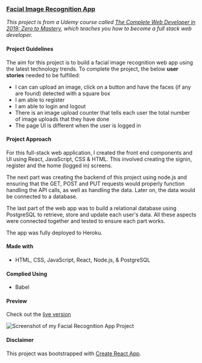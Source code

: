 ### [Facial Image Recognition App](https://smart-brain-dpn.herokuapp.com/)

_This project is from a Udemy course called [The Complete Web Developer in 2019: Zero to Mastery](https://www.udemy.com/the-complete-web-developer-zero-to-mastery/), which teaches you how to become a full stack web developer._


#### Project Guidelines

The aim for this project is to build a facial image recognition web app using the latest technology trends. 
To complete the project, the below **user stories** needed to be fulfilled:
- I can can upload an image, click on a button and have the faces (if any are found) detected with a square box
- I am able to register
- I am able to login and logout
- There is an image upload counter that tells each user the total number of image uploads that they have done
- The page UI is different when the user is logged in


#### Project Approach

For this full-stack web application, I created the front end components and UI using React, JavaScript, CSS & HTML. This involved creating the signin, register and the home (logged in) screens. 

The next part was creating the backend of this project using node.js and ensuring that the GET, POST and PUT requests would properly function handling the API calls, as well as handling the data. Later on, the data would be connected to a database.

The last part of the web app was to build a relational database using PostgreSQL to retrieve, store and update each user's data. All these aspects were connected together and tested to ensure each part works.

The app was fully deployed to Heroku. 


#### Made with
- HTML, CSS, JavaScript, React, Node.js, & PostgreSQL


#### Complied Using
- Babel


#### Preview

Check out the [live version](https://smart-brain-dpn.herokuapp.com/)

![Screenshot of my Facial Recognition App Project](https://confidenceiskey.github.io/codepenimg/facial-recognition.png "Screenshot of my Facial Recognition Web App")


#### Disclaimer

This project was bootstrapped with [Create React App](https://github.com/facebook/create-react-app).
